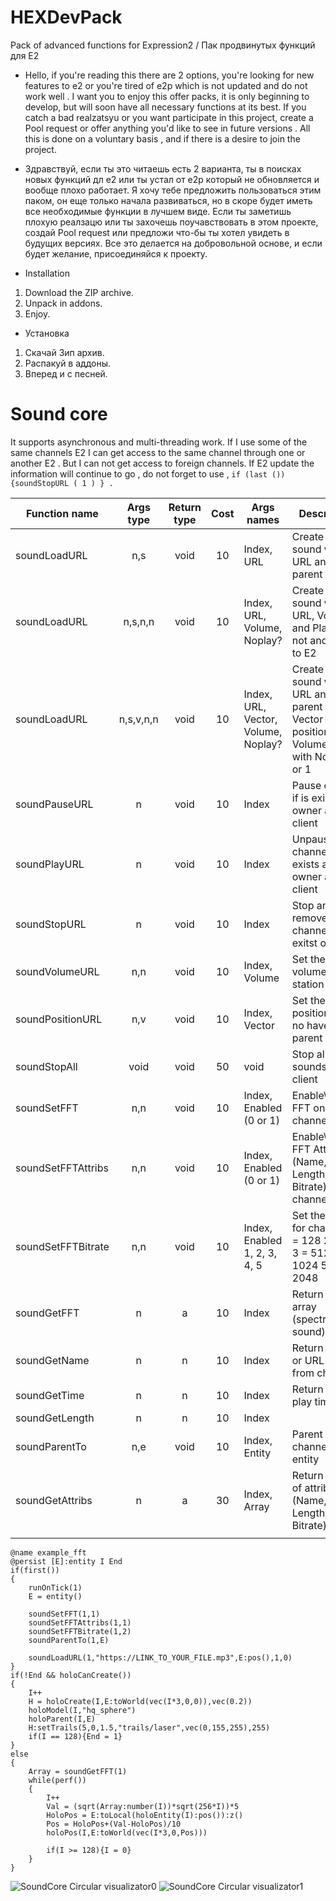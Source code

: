 # HEXDevPack
Pack of advanced functions for Expression2 / Пак продвинутых функций для Е2

* Hello, if you're reading this there are 2 options, you're looking for new features to e2 or you're tired of e2p which is not updated and do not work well .
I want you to enjoy this offer packs, it is only beginning to develop, but will soon have all necessary functions at its best.
If you catch a bad realzatsyu or you want participate in this project, create a Pool request or offer anything you'd like to see in future versions .
All this is done on a voluntary basis , and if there is a desire to join the project.

* Здравствуй, если ты это читаешь есть 2 варианта, ты в поисках новых функций дл е2 или ты устал от е2p который не обновляется и вообще плохо работает.
Я хочу тебе предложить пользоваться этим паком, он еще только начала развиваться, но в скоре будет иметь все необходимые функции в лучшем виде.
Если ты заметишь плохую реалзацю или ты захочешь поучавствовать в этом проекте, создай Pool request или предложи что-бы ты хотел увидеть в будущих версиях.
Все это делается на добровольной основе, и если будет желание, присоединяйся к проекту.

* Installation

1. Download the ZIP archive.
2. Unpack in addons.
3. Enjoy.

* Установка

1. Скачай Зип архив.
2. Распакуй в аддоны.
3. Вперед и с песней.

# Sound core

It supports asynchronous and multi-threading work. If I use some of the same channels E2 I can get access to the same channel through one or another E2 . But I can not get access to foreign channels. If E2 update the information will continue to go , do not forget to use , ``` if (last ()) {soundStopURL ( 1 ) } . ```

| Function name      | Args type | Return type | Cost | Args names                          | Description                                                                                |
|--------------------|:---------:|:-----------:|:----:|-------------------------------------|--------------------------------------------------------------------------------------------|
| soundLoadURL       |    n,s    |     void    |  10  | Index, URL                          | Create new sound with URL and parent to E2                                                 |
| soundLoadURL       |  n,s,n,n  |     void    |  10  | Index, URL, Volume, Noplay?         | Create new sound with URL, Volume and Play or not and parent to E2                         |
| soundLoadURL       | n,s,v,n,n |     void    |  10  | Index, URL, Vector, Volume, Noplay? | Create new sound with URL and parent to E2, Vector position, Volume and with Noplay 0 or 1 |
| soundPauseURL      |     n     |     void    |  10  | Index                               | Pause channel if is exists and owner as client                                             |
| soundPlayURL       |     n     |     void    |  10  | Index                               | Unpause\Play channel if is exists and owner as client                                      |
| soundStopURL       |     n     |     void    |  10  | Index                               | Stop and remove channel if is exitst on client                                             |
| soundVolumeURL     |    n,n    |     void    |  10  | Index, Volume                       | Set the volume for station                                                                 |
| soundPositionURL   |    n,v    |     void    |  10  | Index, Vector                       | Set the station position if is no have parent entity                                       |
| soundStopAll       |    void   |     void    |  50  | void                                | Stop all sounds on client                                                                  |
| soundSetFFT        |    n,n    |     void    |  10  | Index, Enabled (0 or 1)             | Enable\Disable FFT on channel.                                                             |
| soundSetFFTAttribs |    n,n    |     void    |  10  | Index, Enabled (0 or 1)             | Enable\Disable FFT Attributes (Name, Time, Length, Bitrate) on channel.                    |
| soundSetFFTBitrate |    n,n    |     void    |  10  | Index, Enabled 1, 2, 3, 4, 5        | Set the bitrate for channel 1 = 128 2 = 256 3 = 512 4 = 1024 5 = 2048                      |
| soundGetFFT        |     n     |      a      |  10  | Index                               | Return the FFT array (spectrum of sound)                                                   |
| soundGetName       |     n     |      n      |  10  | Index                               | Return name or URL link from channel                                                       |
| soundGetTime       |     n     |      n      |  10  | Index                               | Return current play time                                                                   |
| soundGetLength     |     n     |      n      |  10  | Index                               |                                                                                            |
| soundParentTo      |    n,e    |     void    |  10  | Index, Entity                       | Parent channel to entity                                                                   |
| soundGetAttribs    |     n     |      a      |  30  | Index, Array                        | Return array of attribs (Name, Time, Length, Bitrate)                                      |
|                    |           |             |      |                                     |                                                                                            |

```
@name example_fft
@persist [E]:entity I End
if(first())
{
    runOnTick(1)
    E = entity()
    
    soundSetFFT(1,1)
    soundSetFFTAttribs(1,1)
    soundSetFFTBitrate(1,2)
    soundParentTo(1,E)
    
    soundLoadURL(1,"https://LINK_TO_YOUR_FILE.mp3",E:pos(),1,0)
}
if(!End && holoCanCreate())
{ 
    I++
    H = holoCreate(I,E:toWorld(vec(I*3,0,0)),vec(0.2))
    holoModel(I,"hq_sphere")
    holoParent(I,E)    
    H:setTrails(5,0,1.5,"trails/laser",vec(0,155,255),255)
    if(I == 128){End = 1}
}
else
{
    Array = soundGetFFT(1)
    while(perf())
    {
        I++       
        Val = (sqrt(Array:number(I))*sqrt(256*I))*5
        HoloPos = E:toLocal(holoEntity(I):pos()):z()
        Pos = HoloPos+(Val-HoloPos)/10       
        holoPos(I,E:toWorld(vec(I*3,0,Pos)))
        
        if(I >= 128){I = 0}
    }
}

```
![SoundCore Circular visualizator0](http://puu.sh/ifUBw/498b7afeb1.jpg)
![SoundCore Circular visualizator1](http://puu.sh/ifUVW/aa219f6d03.jpg)

